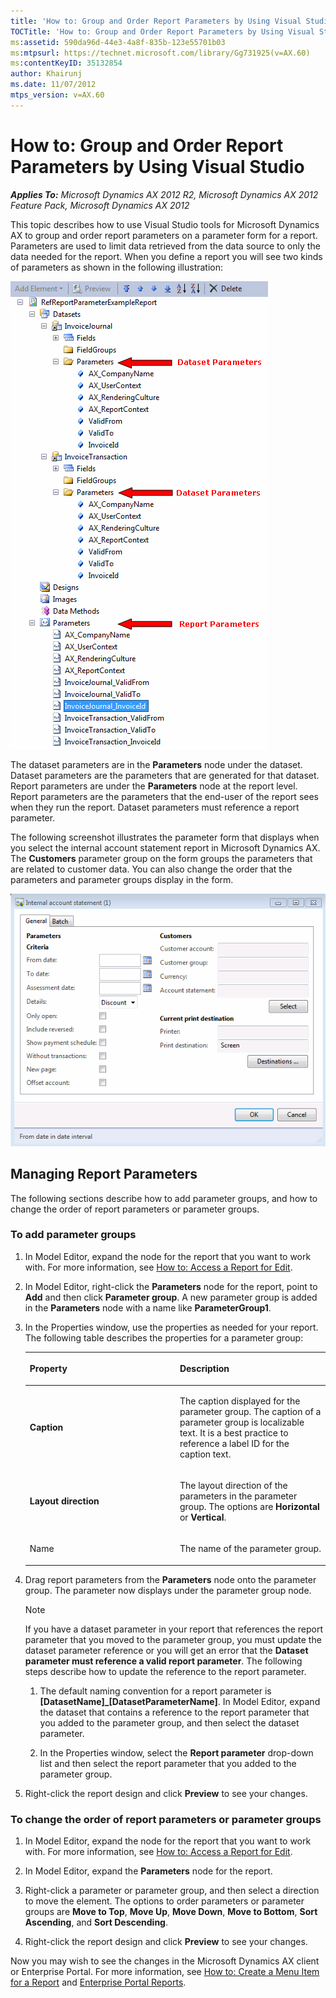 ```yaml
---
title: 'How to: Group and Order Report Parameters by Using Visual Studio'
TOCTitle: 'How to: Group and Order Report Parameters by Using Visual Studio'
ms:assetid: 590da96d-44e3-4a8f-835b-123e55701b03
ms:mtpsurl: https://technet.microsoft.com/library/Gg731925(v=AX.60)
ms:contentKeyID: 35132854
author: Khairunj
ms.date: 11/07/2012
mtps_version: v=AX.60
---
```


# How to: Group and Order Report Parameters by Using Visual Studio 


_**Applies To:** Microsoft Dynamics AX 2012 R2, Microsoft Dynamics AX 2012 Feature Pack, Microsoft Dynamics AX 2012_

This topic describes how to use Visual Studio tools for Microsoft Dynamics AX to group and order report parameters on a parameter form for a report. Parameters are used to limit data retrieved from the data source to only the data needed for the report. When you define a report you will see two kinds of parameters as shown in the following illustration:

![Model Editor Screenshot with Parameters](images/Hh528478.DatasetandReportParametersinaReport(AX.60).png "Model Editor Screenshot with Parameters")

The dataset parameters are in the **Parameters** node under the dataset. Dataset parameters are the parameters that are generated for that dataset. Report parameters are under the **Parameters** node at the report level. Report parameters are the parameters that the end-user of the report sees when they run the report. Dataset parameters must reference a report parameter.

The following screenshot illustrates the parameter form that displays when you select the internal account statement report in Microsoft Dynamics AX. The **Customers** parameter group on the form groups the parameters that are related to customer data. You can also change the order that the parameters and parameter groups display in the form.

![Internal account statement report parameter form](images/Gg731925.GroupOrderParameters(AX.60).png "Internal account statement report parameter form")

## Managing Report Parameters

The following sections describe how to add parameter groups, and how to change the order of report parameters or parameter groups.

### To add parameter groups

1.  In Model Editor, expand the node for the report that you want to work with. For more information, see [How to: Access a Report for Edit](how-to-access-a-report-for-edit.md).

2.  In Model Editor, right-click the **Parameters** node for the report, point to **Add** and then click **Parameter group**. A new parameter group is added in the **Parameters** node with a name like **ParameterGroup1**.

3.  In the Properties window, use the properties as needed for your report. The following table describes the properties for a parameter group:
    
    <table>
    <colgroup>
    <col style="width: 50%" />
    <col style="width: 50%" />
    </colgroup>
    <thead>
    <tr class="header">
    <th><p>Property</p></th>
    <th><p>Description</p></th>
    </tr>
    </thead>
    <tbody>
    <tr class="odd">
    <td><p><strong>Caption</strong></p></td>
    <td><p>The caption displayed for the parameter group. The caption of a parameter group is localizable text. It is a best practice to reference a label ID for the caption text.</p></td>
    </tr>
    <tr class="even">
    <td><p><strong>Layout direction</strong></p></td>
    <td><p>The layout direction of the parameters in the parameter group. The options are <strong>Horizontal</strong> or <strong>Vertical</strong>.</p></td>
    </tr>
    <tr class="odd">
    <td><p>Name</p></td>
    <td><p>The name of the parameter group.</p></td>
    </tr>
    </tbody>
    </table>


4.  Drag report parameters from the **Parameters** node onto the parameter group. The parameter now displays under the parameter group node.
    

    > [!NOTE]
    > <P>If you have a dataset parameter in your report that references the report parameter that you moved to the parameter group, you must update the dataset parameter reference or you will get an error that the <STRONG>Dataset parameter must reference a valid report parameter</STRONG>. The following steps describe how to update the reference to the report parameter.</P>
    > <OL>
    > <LI>
    > <P>The default naming convention for a report parameter is <STRONG>[DatasetName]_[DatasetParameterName]</STRONG>. In Model Editor, expand the dataset that contains a reference to the report parameter that you added to the parameter group, and then select the dataset parameter.</P>
    > <LI>
    > <P>In the Properties window, select the <STRONG>Report parameter</STRONG> drop-down list and then select the report parameter that you added to the parameter group.</P></LI></OL>



5.  Right-click the report design and click **Preview** to see your changes.

### To change the order of report parameters or parameter groups

1.  In Model Editor, expand the node for the report that you want to work with. For more information, see [How to: Access a Report for Edit](how-to-access-a-report-for-edit.md).

2.  In Model Editor, expand the **Parameters** node for the report.

3.  Right-click a parameter or parameter group, and then select a direction to move the element. The options to order parameters or parameter groups are **Move to Top**, **Move Up**, **Move Down**, **Move to Bottom**, **Sort Ascending**, and **Sort Descending**.

4.  Right-click the report design and click **Preview** to see your changes.

Now you may wish to see the changes in the Microsoft Dynamics AX client or Enterprise Portal. For more information, see [How to: Create a Menu Item for a Report](how-to-create-a-menu-item-for-a-report.md) and [Enterprise Portal Reports](https://technet.microsoft.com/library/cc571238\(v=ax.60\)).

